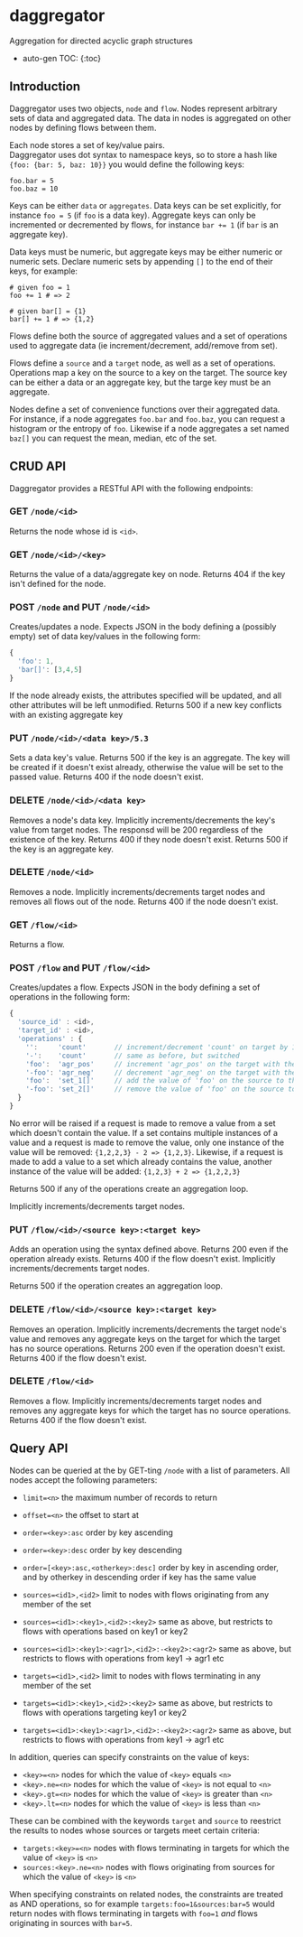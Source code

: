 # daggregator

Aggregation for directed acyclic graph structures

* auto-gen TOC:
{:toc}

## Introduction

Daggregator uses two objects, `node` and `flow`.  Nodes represent
arbitrary sets of data and aggregated data. The data in nodes is aggregated 
on other nodes by defining flows between them.

Each node stores a set of key/value pairs.  
Daggregator uses dot syntax to namespace keys, so to store a hash 
like `{foo: {bar: 5, baz: 10}}` you would define the following keys:

```
foo.bar = 5
foo.baz = 10
```

Keys can be either `data` or `aggregates`.  Data keys can be set explicitly,
for instance `foo = 5` (if `foo` is a data key).  Aggregate keys can only be
incremented or decremented by flows, for instance `bar += 1` (if `bar` is an 
aggregate key).

Data keys must be numeric, but aggregate keys may be either
numeric or numeric sets. Declare numeric sets by appending `[]` to the end 
of their keys, for example:

```
# given foo = 1
foo += 1 # => 2

# given bar[] = {1}
bar[] += 1 # => {1,2}
```

Flows define both the source of aggregated values and a set of operations
used to aggregate data (ie increment/decrement, add/remove from set).

Flows define a `source` and a `target` node, as well as a set of operations.  
Operations map a key on the source to a key on the target.
The source key can be either a data or an aggregate key, but
the targe key must be an aggregate.

Nodes define a set of convenience functions over their aggregated data.
For instance, if a node aggregates `foo.bar` and `foo.baz`, you can 
request a histogram or the entropy of `foo`. Likewise if a node
aggregates a set named `baz[]` you can request the mean, median,
etc of the set.


## CRUD API

Daggregator provides a RESTful API with the following endpoints:

### GET `/node/<id>`

Returns the node whose id is `<id>`.

### GET `/node/<id>/<key>`

Returns the value of a data/aggregate key on node. Returns 404 if the
key isn't defined for the node.

### POST `/node` and PUT `/node/<id>`

Creates/updates a node.  Expects JSON in the body defining a (possibly empty) 
set of data key/values in the following form:

``` javascript
{
  'foo': 1,
  'bar[]': [3,4,5]
}
```

If the node already exists, the attributes specified will be updated, and all
other attributes will be left unmodified.  Returns 500 if a new key conflicts
with an existing aggregate key

### PUT `/node/<id>/<data key>/5.3` 

Sets a data key's value.  Returns 500 if the key is an aggregate.  The key will
be created if it doesn't exist already, otherwise the value will be set to the
passed value. Returns 400 if the node doesn't exist.

### DELETE `/node/<id>/<data key>`

Removes a node's data key.  Implicitly increments/decrements the key's value 
from target nodes.  The responsd will be 200 regardless of the existence of
the key.  Returns 400 if they node doesn't exist. Returns 500 if the key
is an aggregate key.

### DELETE `/node/<id>`

Removes a node.  Implicitly increments/decrements target nodes and removes all 
flows out of the node. Returns 400 if the node doesn't exist.

### GET `/flow/<id>` 

Returns a flow.

### POST `/flow` and PUT `/flow/<id>` 

Creates/updates a flow.  Expects JSON in the body defining a set of operations
in the following form:

``` javascript
{
  'source_id' : <id>,
  'target_id' : <id>,
  'operations' : {
    '':     'count'       // increment/decrement 'count' on target by 1 when source is created/deleted
    '-':    'count'       // same as before, but switched
    'foo':  'agr_pos'     // increment 'agr_pos' on the target with the value of 'foo' on the source
    '-foo': 'agr_neg'     // decrement 'agr_neg' on the target with the value of 'foo'
    'foo':  'set_1[]'     // add the value of 'foo' on the source to the set 'set_1[]' on the target
    '-foo': 'set_2[]'     // remove the value of 'foo' on the source to the set 'set_2[]' on the target
  }
}
```

No error will be raised if a request is made to remove a value from a set which doesn't contain the
value.  If a set contains multiple instances of a value and a request is made to remove 
the value, only one instance of the value will be removed: `{1,2,2,3} - 2 => {1,2,3}`.
Likewise, if a request is made to add a value to a set which already contains the value, another
instance of the value will be added: `{1,2,3} + 2 => {1,2,2,3}`

Returns 500 if any of the operations create an aggregation loop.

Implicitly increments/decrements target nodes.

### PUT `/flow/<id>/<source key>:<target key>`

Adds an operation using the syntax defined above.  Returns 200 even if the operation already
exists. Returns 400 if the flow doesn't exist. Implicitly increments/decrements target nodes.

Returns 500 if the operation creates an aggregation loop.

### DELETE `/flow/<id>/<source key>:<target key>`

Removes an operation. Implicitly increments/decrements the target node's value and removes
any aggregate keys on the target for which the target has no source operations.
Returns 200 even if the operation doesn't exist. Returns 400 if the flow doesn't exist.

### DELETE `/flow/<id>`

Removes a flow.  Implicitly increments/decrements target nodes and removes any
aggregate keys for which the target has no source operations.
Returns 400 if the flow doesn't exist.


## Query API

Nodes can be queried at the by GET-ting `/node` with a list of parameters.  All nodes
accept the following parameters:

* `limit=<n>` the maximum number of records to return
* `offset=<n>` the offset to start at

* `order=<key>:asc` order by key ascending
* `order=<key>:desc` order by key descending
* `order=[<key>:asc,<otherkey>:desc]` order by key in ascending order, and by otherkey in descending order if key has the same value

* `sources=<id1>,<id2>` limit to nodes with flows originating from any member of the set
* `sources=<id1>:<key1>,<id2>:<key2>` same as above, but restricts to flows with operations based on key1 or key2
* `sources=<id1>:<key1>:<agr1>,<id2>:-<key2>:<agr2>` same as above, but restricts to flows with operations from key1 -> agr1 etc

* `targets=<id1>,<id2>` limit to nodes with flows terminating in any member of the set
* `targets=<id1>:<key1>,<id2>:<key2>` same as above, but restricts to flows with operations targeting key1 or key2
* `targets=<id1>:<key1>:<agr1>,<id2>:-<key2>:<agr2>` same as above, but restricts to flows with operations from key1 -> agr1 etc

In addition, queries can specify constraints on the value of keys:

* `<key>=<n>` nodes for which the value of `<key>` equals `<n>`
* `<key>.ne=<n>` nodes for which the value of `<key>` is not equal to `<n>`
* `<key>.gt=<n>` nodes for which the value of `<key>` is greater than `<n>`
* `<key>.lt=<n>` nodes for which the value of `<key>` is less than `<n>`

These can be combined with the keywords `target` and `source` to reestrict the results 
to nodes whose sources or targets meet certain criteria:

* `targets:<key>=<n>` nodes with flows terminating in targets for which the value of `<key>` is `<n>`
* `sources:<key>.ne=<n>` nodes with flows originating from sources for which the value of `<key>` is `<n>`

When specifying constraints on related nodes, the constraints are treated as AND operations,
so for example `targets:foo=1&sources:bar=5` would return nodes with flows terminating in
targets with `foo=1` _and_ flows originating in sources with `bar=5`.

